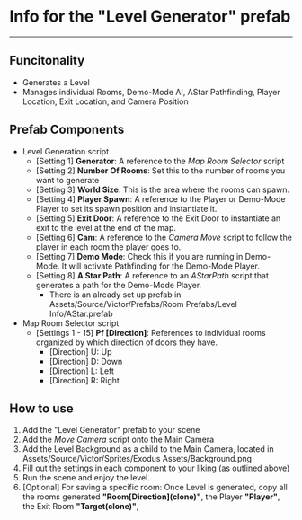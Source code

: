 # Info for the "Level Generator" prefab
---
## Funcitonality
* Generates a Level
* Manages individual Rooms, Demo-Mode AI, AStar Pathfinding, Player Location, Exit Location, and Camera Position

## Prefab Components
* Level Generation script
  - \[Setting 1] **Generator**: A reference to the *Map Room Selector* script
  - \[Setting 2] **Number Of Rooms**: Set this to the number of rooms you want to generate
  - \[Setting 3] **World Size**: This is the area where the rooms can spawn.
  - \[Setting 4] **Player Spawn**: A reference to the Player or Demo-Mode Player to set its spawn position and instantiate it.
  - \[Setting 5] **Exit Door**: A reference to the Exit Door to instantiate an exit to the level at the end of the map.
  - \[Setting 6] **Cam**: A reference to the *Camera Move* script to follow the player in each room the player goes to.
  - \[Setting 7] **Demo Mode**: Check this if you are running in Demo-Mode. It will activate Pathfinding for the Demo-Mode Player.
  - \[Setting 8] **A Star Path**: A reference to an *AStarPath* script that generates a path for the Demo-Mode Player. 
    - There is an already set up prefab in Assets/Source/Victor/Prefabs/Room Prefabs/Level Info/AStar.prefab
* Map Room Selector script
  - [Settings 1 - 15] **Pf [Direction]**: References to individual rooms organized by which direction of doors they have.
    - [Direction] U: Up
    - [Direction] D: Down
    - [Direction] L: Left
    - [Direction] R: Right

## How to use
1. Add the "Level Generator" prefab to your scene
2. Add the *Move Camera* script onto the Main Camera
3. Add the Level Background as a child to the Main Camera, located in Assets/Source/Victor/Sprites/Exodus Assets/Background.png
4. Fill out the settings in each component to your liking (as outlined above)
5. Run the scene and enjoy the level.
6. [Optional] For saving a specific room: Once Level is generated, copy all the rooms generated **"Room\[Direction](clone)"**, the Player **"Player"**, 
   the Exit Room **"Target(clone)"**, 
